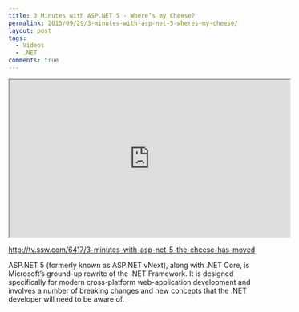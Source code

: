 ```yaml
---
title: 3 Minutes with ASP.NET 5 - Where’s my Cheese?
permalink: 2015/09/29/3-minutes-with-asp-net-5-wheres-my-cheese/
layout: post
tags:
  - Videos
  - .NET
comments: true
---
```



<!-- << youtube OMgSfIUtoBM %} -->
<iframe width="560" height="315" src="https://www.youtube.com/embed/OMgSfIUtoBM" ></iframe>

http://tv.ssw.com/6417/3-minutes-with-asp-net-5-the-cheese-has-moved

ASP.NET 5 (formerly known as ASP.NET vNext), along with .NET Core, is Microsoft’s ground-up rewrite of the .NET Framework. It is designed specifically for modern cross-platform web-application development and involves a number of breaking changes and new concepts that the .NET developer will need to be aware of.

